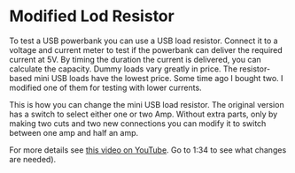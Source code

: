 # Modified Lod Resistor #

To test a USB powerbank you can use a USB load resistor. Connect it to a voltage and current meter to test if the powerbank can deliver the required current at 5V. By timing the duration the current is delivered, you can calculate the capacity. Dummy loads vary greatly in price. The resistor-based mini USB loads have the lowest price. Some time ago I bought two. I modified one of them for testing with lower currents.

This is how you can change the mini USB load resistor. The original version has a switch to select either one or two Amp.
Without extra parts, only by making two cuts and two new connections you can modify it to switch between one amp and half an amp. 


For more details see [this video on YouTube](https://youtu.be/gGfzUd8bVZ0).
Go to 1:34 to see what changes are needed).
